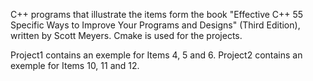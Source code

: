 C++ programs that illustrate the items form the book "Effective C++ 55 Specific Ways to Improve Your Programs and Designs" (Third Edition), written by Scott Meyers.
Cmake is used for the projects.

Project1 contains an exemple for Items 4, 5 and 6.
Project2 contains an exemple for Items 10, 11 and 12. 
